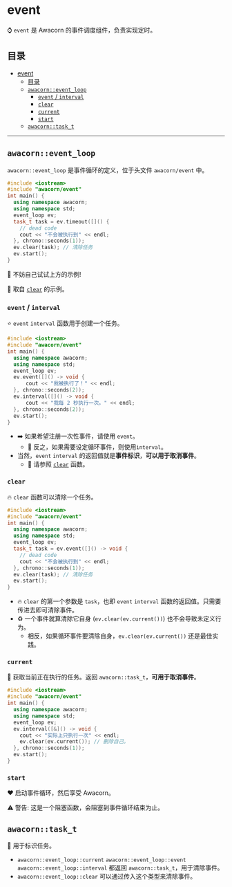 # event

:watch: `event` 是 Awacorn 的事件调度组件，负责实现定时。

## 目录

- [event](#event)
  - [目录](#目录)
  - [`awacorn::event_loop`](#awacornevent_loop)
    - [`event` / `interval`](#event--interval)
    - [`clear`](#clear)
    - [`current`](#current)
    - [`start`](#start)
  - [`awacorn::task_t`](#awacorntask_t)

---

## `awacorn::event_loop`

`awacorn::event_loop` 是事件循环的定义，位于头文件 `awacorn/event` 中。

```cpp
#include <iostream>
#include "awacorn/event"
int main() {
  using namespace awacorn;
  using namespace std;
  event_loop ev;
  task_t task = ev.timeout([]() {
    // dead code
    cout << "不会被执行到" << endl;
  }, chrono::seconds(1));
  ev.clear(task); // 清除任务
  ev.start();
}
```

:triangular_flag_on_post: 不妨自己试试上方的示例!

:memo: 取自 [`clear`](#clear) 的示例。

### `event` / `interval`

:star: `event` `interval` 函数用于创建一个任务。

```cpp
#include <iostream>
#include "awacorn/event"
int main() {
  using namespace awacorn;
  using namespace std;
  event_loop ev;
  ev.event([]() -> void {
      cout << "我被执行了！" << endl;
  }, chrono::seconds(2));
  ev.interval([]() -> void {
      cout << "我每 2 秒执行一次。" << endl;
  }, chrono::seconds(2));
  ev.start();
}
```

- :arrow_right: 如果希望注册一次性事件，请使用 `event`。
  - :arrows_counterclockwise: 反之，如果需要设定循环事件，则使用`interval`。
- 当然，`event` `interval` 的返回值就是**事件标识**，**可以用于取消事件**。
  - :eyes: 请参照 [`clear`](#clear) 函数。

### `clear`

:fire: `clear` 函数可以清除一个任务。

```cpp
#include <iostream>
#include "awacorn/event"
int main() {
  using namespace awacorn;
  using namespace std;
  event_loop ev;
  task_t task = ev.event([]() -> void {
    // dead code
    cout << "不会被执行到" << endl;
  }, chrono::seconds(1));
  ev.clear(task); // 清除任务
  ev.start();
}
```

- :fire: `clear` 的第一个参数是 `task`，也即 `event` `interval` 函数的返回值。只需要传进去即可清除事件。
- :recycle: 一个事件就算清除它自身 (`ev.clear(ev.current())`) 也不会导致未定义行为。
  - 相反，如果循环事件要清除自身，`ev.clear(ev.current())` 还是最佳实践。

### `current`

:rainbow: 获取当前正在执行的任务。返回 `awacorn::task_t`，**可用于取消事件**。

```cpp
#include <iostream>
#include "awacorn/event"
int main() {
  using namespace awacorn;
  using namespace std;
  event_loop ev;
  ev.interval([&]() -> void {
    cout << "实际上只执行一次" << endl;
    ev.clear(ev.current()); // 删除自己。
  }, chrono::seconds(1));
  ev.start();
}
```

### `start`

:hearts: 启动事件循环，然后享受 Awacorn。

:warning: 警告: 这是一个阻塞函数，会阻塞到事件循环结束为止。

## `awacorn::task_t`

:dart: 用于标识任务。

- `awacorn::event_loop::current` `awacorn::event_loop::event` `awacorn::event_loop::interval` 都返回 `awacorn::task_t`，用于清除事件。
- `awacorn::event_loop::clear` 可以通过传入这个类型来清除事件。
